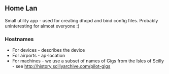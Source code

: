 ## Home Lan

Small utility app - used for creating dhcpd and bind config files. Probably uninteresting for almost everyone :)

### Hostnames

* For devices - describes the device
* For airports - ap-location
* For machines - we use a subset of names of Gigs from the Isles of Scilly - see http://history.scillyarchive.com/pilot-gigs
